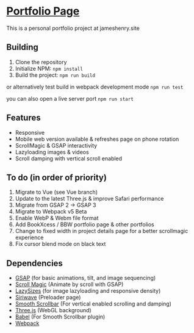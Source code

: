# [Portfolio Page](jameshenry.site)
This is a personal portfolio project at jameshenry.site


## Building
1. Clone the repository
2. Initialize NPM:
`npm install`
3. Build the project:
`npm run build`


or alternatively test build in webpack development mode
`npm run test`	


you can also open a live server port
`npm run start`


## Features

 - Responsive
 - Mobile web version available & refreshes page on phone rotation
 - ScrollMagic & GSAP interactivity
 - Lazyloading images & videos
 - Scroll damping with vertical scroll enabled

## To do (in order of priority)
1. Migrate to Vue (see Vue branch)
2. Update to the latest Three.js & improve Safari performance
3. Migrate from GSAP 2 -> GSAP 3
4. Migrate to Webpack v5 Beta
5. Enable WebP & Webm file format
6. Add BookXcess / BBW portfolio page & other portfolios
7. Change to fixed width in project details page for a better scrollmagic experience
8. Fix cursor blend mode on black text

## Dependencies

 -  [GSAP](https://greensock.com/gsap/) (for basic animations, tilt, and image sequencing)
 - [Scroll Magic](http://scrollmagic.io/) (Animate by scroll with GSAP)
 - [LazySizes](https://github.com/aFarkas/lazysizes) (for image lazyloading and responsive density)
 - [Siriwave](https://github.com/kopiro/siriwave) (Preloader page)
 - [Smooth Scrollbar](https://github.com/idiotWu/smooth-scrollbar) (For vertical enabled scrolling and damping)
 - [Three.js](threejs.org) (WebGL background)
 - [Babel](babeljs.io) (For Smooth Scrollbar plugin)
 - [Webpack](https://webpack.js.org/)
